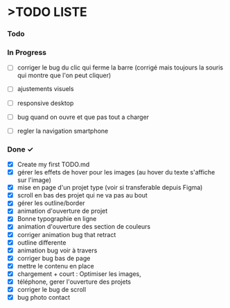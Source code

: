 # >TODO LISTE


### Todo


### In Progress

- [ ] corriger le bug du clic qui ferme la barre (corrigé mais toujours la souris qui montre que l'on peut cliquer)
- [ ] ajustements visuels
- [ ] responsive desktop
- [ ] bug quand on ouvre et que pas tout a charger
- [ ] regler la navigation smartphone


### Done ✓

- [x] Create my first TODO.md
- [x] gérer les effets de hover pour les images (au hover du texte s'affiche sur l'image) 
- [x] mise en page d'un projet type (voir si transferable depuis Figma)
- [x] scroll en bas des projet qui ne va pas au bout
- [x] gérer les outline/border
- [x] animation d'ouverture de projet
- [x] Bonne typographie en ligne
- [x] animation d'ouverture des section de couleurs
- [x] corriger animation bug that retract
- [x] outline differente
- [x] animation bug voir à travers
- [x] corriger bug bas de page
- [x] mettre le contenu en place
- [x] chargement + court : Optimiser les images,
- [x] téléphone, gerer l'ouverture des projets
- [x] corriger le bug de scroll
- [x] bug photo contact